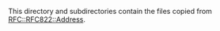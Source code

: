 This directory and subdirectories contain the files copied from
[RFC::RFC822::Address].

[RFC::RFC822::Address]:https://github.com/Abigail/rfc--rfc822--address
